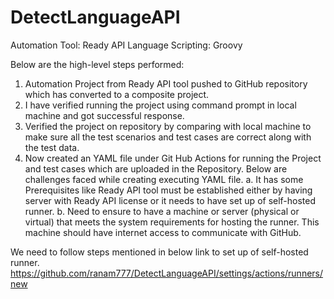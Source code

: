 # DetectLanguageAPI

Automation Tool: Ready API
Language Scripting: Groovy

Below are the high-level steps performed:
1.	Automation Project from Ready API tool pushed to GitHub repository which has converted to a composite project. 
2.	I have verified running the project using command prompt in local machine and got successful response.
3.	Verified the project on repository by comparing with local machine to make sure all the test scenarios and test cases are correct along with the test data.
4.	Now created an YAML file under Git Hub Actions for running the Project and test cases which are uploaded in the Repository. Below are challenges faced while creating executing YAML file.
    a.	It has some Prerequisites like Ready API tool must be established either by having server with Ready API license or it needs to have set up of self-hosted runner. 
    b.	Need to ensure to have a machine or server (physical or virtual) that meets the system requirements for hosting the runner. This machine should have internet access to communicate with GitHub.
  	
We need to follow steps mentioned in below link to set up of self-hosted runner.
https://github.com/ranam777/DetectLanguageAPI/settings/actions/runners/new
